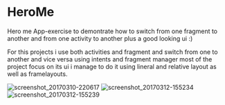 # HeroMe
Hero me App-exercise to demontrate how to switch from one fragment to another and from one activity to another plus a good looking ui :)

For this projects i use both activities and fragment and  switch from one to another and vice versa using intents and fragment manager most
of the project focus on its ui i manage to do it using lineral and relative layout as well as framelayouts.

![screenshot_20170310-220617](https://cloud.githubusercontent.com/assets/21143253/23832480/82a9fbc8-073d-11e7-93e7-5dbc61864c15.png)
![screenshot_20170312-155234](https://cloud.githubusercontent.com/assets/21143253/23832497/f88a93d4-073d-11e7-8995-a90ac7761905.png)
![screenshot_20170312-155239](https://cloud.githubusercontent.com/assets/21143253/23832494/e2cfa17e-073d-11e7-8c46-3f6b03155355.png)


